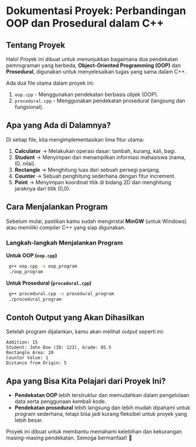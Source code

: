 # Dokumentasi Proyek: Perbandingan OOP dan Prosedural dalam C++

## Tentang Proyek
Halo! Proyek ini dibuat untuk menunjukkan bagaimana dua pendekatan pemrograman yang berbeda, **Object-Oriented Programming (OOP)** dan **Prosedural**, digunakan untuk menyelesaikan tugas yang sama dalam C++. 

Ada dua file utama dalam proyek ini:
1. `oop.cpp` - Menggunakan pendekatan berbasis objek (OOP).
2. `procedural.cpp` - Menggunakan pendekatan prosedural (langsung dan fungsional).

## Apa yang Ada di Dalamnya?
Di setiap file, kita mengimplementasikan lima fitur utama:

1. **Calculator** → Melakukan operasi dasar: tambah, kurang, kali, bagi.
2. **Student** → Menyimpan dan menampilkan informasi mahasiswa (nama, ID, nilai).
3. **Rectangle** → Menghitung luas dari sebuah persegi panjang.
4. **Counter** → Sebuah penghitung sederhana dengan fitur increment.
5. **Point** → Menyimpan koordinat titik di bidang 2D dan menghitung jaraknya dari titik (0,0).

## Cara Menjalankan Program
Sebelum mulai, pastikan kamu sudah menginstal **MinGW** (untuk Windows) atau memiliki compiler C++ yang siap digunakan.

### **Langkah-langkah Menjalankan Program**
**Untuk OOP (`oop.cpp`)**
```bash
 g++ oop.cpp -o oop_program
 ./oop_program
```

**Untuk Prosedural (`procedural.cpp`)**
```bash
 g++ procedural.cpp -o procedural_program
 ./procedural_program
```

## Contoh Output yang Akan Dihasilkan
Setelah program dijalankan, kamu akan melihat output seperti ini:
```plaintext
Addition: 15
Student: John Doe (ID: 123), Grade: 85.5
Rectangle Area: 20
Counter Value: 1
Distance from Origin: 5
```

## Apa yang Bisa Kita Pelajari dari Proyek Ini?
- **Pendekatan OOP** lebih terstruktur dan memudahkan dalam pengelolaan data serta penggunaan kembali kode.
- **Pendekatan prosedural** lebih langsung dan lebih mudah dipahami untuk program sederhana, tetapi bisa jadi kurang fleksibel untuk proyek yang lebih besar.

Proyek ini dibuat untuk membantu memahami kelebihan dan kekurangan masing-masing pendekatan. Semoga bermanfaat! 🚀

